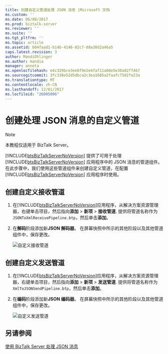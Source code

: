 ```yaml
---
title: 创建自定义管道处理 JSON 消息 |Microsoft 文档
ms.custom: ''
ms.date: 06/08/2017
ms.prod: biztalk-server
ms.reviewer: ''
ms.suite: ''
ms.tgt_pltfrm: ''
ms.topic: article
ms.assetid: b04faad1-b14b-4146-82c7-88a38d2a46a5
caps.latest.revision: 3
author: MandiOhlinger
ms.author: mandia
manager: anneta
ms.openlocfilehash: e4c329bce3ee8f9e2e4faf11a60e5e38a82ff467
ms.sourcegitcommit: 3fc338e52d5dbca2c3ea1685a2faafc7582fe23a
ms.translationtype: MT
ms.contentlocale: zh-CN
ms.lasthandoff: 12/01/2017
ms.locfileid: "26005006"
---
```

# <a name="create-custom-pipelines-to-process-json-messages"></a>创建处理 JSON 消息的自定义管道
> [!NOTE]
>  本教程仅适用于 BizTalk Server。  
  
 [!INCLUDE[btsBizTalkServerNoVersion](../includes/btsbiztalkservernoversion-md.md)] 提供了可用于处理 [!INCLUDE[btsBizTalkServerNoVersion](../includes/btsbiztalkservernoversion-md.md)] 应用程序中的 JSON 消息的管道组件。 在此步骤中，我们使用这些管道组件来创建自定义管道，在配置 [!INCLUDE[btsBizTalkServerNoVersion](../includes/btsbiztalkservernoversion-md.md)] 应用程序时使用。  
  
## <a name="create-a-custom-receive-pipeline"></a>创建自定义接收管道  
  
1.  在[!INCLUDE[btsBizTalkServerNoVersion](../includes/btsbiztalkservernoversion-md.md)]应用程序，从解决方案资源管理器，右键单击项目，然后指向**添加** > **新项** > **接收管道**. 提供将管道名称作为`JSONToXmlReceivePipeline.btp`，然后单击**添加**。  
  
2.  在**解码**阶段添加新**JSON 解码器**。 在屏幕快照中所示的其他阶段以及其他管道组件中，保存更改。  
  
     ![自定义接收管道](../core/media/btsjson-receivepipeline.png "BTSJSON_ReceivePipeline")  
  
## <a name="create-a-custom-send-pipeline"></a>创建自定义发送管道  
  
1.  在[!INCLUDE[btsBizTalkServerNoVersion](../includes/btsbiztalkservernoversion-md.md)]应用程序，从解决方案资源管理器，右键单击项目，然后指向**添加** > **新项** > **发送管道**. 提供将管道名称作为`XmlToJSONSendPipeline.btp`，然后单击**添加**。  
  
2.  在**编码**阶段添加新**JSON 编码器**。 在屏幕快照中所示的其他阶段以及其他管道组件中，保存更改。  
  
     ![自定义发送管道](../core/media/btsjson-sendpipeline.png "BTSJSON_SendPipeline")  
  
## <a name="see-also"></a>另请参阅  
 [使用 BizTalk Server 处理 JSON 消息](../core/processing-json-messages-using-biztalk-server.md)